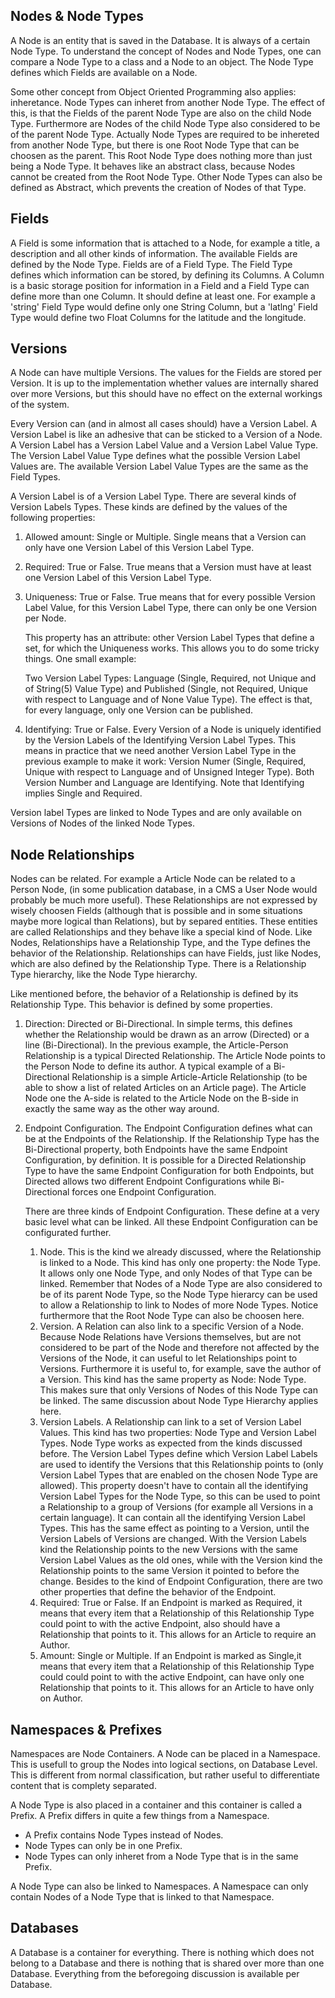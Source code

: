 Nodes &amp; Node Types
----------------------

A Node is an entity that is saved in the Database. It is always of a certain
Node Type. To understand the concept of Nodes and Node Types, one can compare a
Node Type to a class and a Node to an object. The Node Type defines which Fields
are available on a Node.

Some other concept from Object Oriented Programming also applies: inheretance.
Node Types can inheret from another Node Type. The effect of this, is that the
Fields of the parent Node Type are also on the child Node Type. Furthermore are
Nodes of the child Node Type also considered to be of the parent Node Type.
Actually Node Types are required to be inhereted from another Node Type, but
there is one Root Node Type that can be choosen as the parent. This Root Node
Type does nothing more than just being a Node Type. It behaves like an abstract
class, because Nodes cannot be created from the Root Node Type. Other Node Types
can also be defined as Abstract, which prevents the creation of Nodes of that
Type.

Fields
------

A Field is some information that is attached to a Node, for example a title, a
description and all other kinds of information. The available Fields are defined
by the Node Type. Fields are of a Field Type. The Field Type defines which
information can be stored, by defining its Columns. A Column is a basic storage
position for information in a Field and a Field Type can define more than one
Column. It should define at least one. For example a 'string' Field Type would
define only one String Column, but a 'latlng' Field Type would define two Float
Columns for the latitude and the longitude.

Versions
--------

A Node can have multiple Versions. The values for the Fields are stored per
Version. It is up to the implementation whether values are internally shared
over more Versions, but this should have no effect on the external workings of
the system.

Every Version can (and in almost all cases should) have a Version Label. A
Version Label is like an adhesive that can be sticked to a Version of a Node. A
Version Label has a Version Label Value and a Version Label Value Type. The
Version Label Value Type defines what the possible Version Label Values are. The
available Version Label Value Types are the same as the Field Types.

A Version Label is of a Version Label Type. There are several kinds of Version
Labels Types. These kinds are defined by the values of the following properties:

 1. Allowed amount: Single or Multiple. Single means that a Version can only
    have one Version Label of this Version Label Type.
 2. Required: True or False. True means that a Version must have at least one
    Version Label of this Version Label Type.
 3. Uniqueness: True or False. True means that for every possible Version Label
    Value, for this Version Label Type, there can only be one Version per Node.
    
    This property has an attribute: other Version Label Types that define a set,
    for which the Uniqueness works. This allows you to do some tricky things.
    One small example:
    
    Two Version Label Types: Language (Single, Required, not Unique and of
    String(5) Value Type) and Published (Single, not Required, Unique with
    respect to Language and of None Value Type). The effect is that, for every
    language, only one Version can be published.
 4. Identifying: True or False. Every Version of a Node is uniquely identified
    by the Version Labels of the Identifying Version Label Types. This means in
    practice that we need another Version Label Type in the previous example to
    make it work: Version Numer (Single, Required, Unique with respect to
    Language and of Unsigned Integer Type). Both Version Number and Language are
    Identifying. Note that Identifying implies Single and Required.

Version label Types are linked to Node Types and are only available on Versions
of Nodes of the linked Node Types.

Node Relationships
------------------

Nodes can be related. For example a Article Node can be related to a Person
Node, (in some publication database, in a CMS a User Node would probably be
much more useful). These Relationships are not expressed by wisely choosen
Fields (although that is possible and in some situations maybe more logical
than Relations), but by separed entities. These entities are called
Relationships and they behave like a special kind of Node. Like Nodes,
Relationships have a Relationship Type, and the Type defines the behavior of the
Relationship. Relationships can have Fields, just like Nodes, which are also
defined by the Relationship Type. There is a Relationship Type hierarchy, like
the Node Type hierarchy.

Like mentioned before, the behavior of a Relationship is defined by its
Relationship Type. This behavior is defined by some properties.

 1. Direction: Directed or Bi-Directional. In simple terms, this defines whether
    the Relationship would be drawn as an arrow (Directed) or a line
    (Bi-Directional). In the previous example, the Article-Person Relationship
    is a typical Directed Relationship. The Article Node points to the Person
    Node to define its author. A typical example of a Bi-Directional
    Relationship is a simple Article-Article Relationship (to be able to show a
    list of related Articles on an Article page). The Article Node one the
    A-side is related to the Article Node on the B-side in exactly the same way
    as the other way around.
 2. Endpoint Configuration. The Endpoint Configuration defines what can be at
    the Endpoints of the Relationship. If the Relationship Type has the
    Bi-Directional property, both Endpoints have the same Endpoint
    Configuration, by definition. It is possible for a Directed Relationship
    Type to have the same Endpoint Configuration for both Endpoints, but
    Directed allows two different Endpoint Configurations while Bi-Directional
    forces one Endpoint Configuration.
    
    There are three kinds of Endpoint Configuration. These define at a very
    basic level what can be linked. All these Endpoint Configuration can be
    configurated further.
     1. Node. This is the kind we already discussed, where the Relationship is
        linked to a Node. This kind has only one property: the Node Type. It
        allows only one Node Type, and only Nodes of that Type can be linked.
        Remember that Nodes of a Node Type are also considered to be of its
        parent Node Type, so the Node Type hierarcy can be used to allow a
        Relationship to link to Nodes of more Node Types. Notice furthermore
        that the Root Node Type can also be choosen here.
     2. Version. A Relation can also link to a specific Version of a Node.
        Because Node Relations have Versions themselves, but are not considered
        to be part of the Node and therefore not affected by the Versions of the
        Node, it can useful to let Relationships point to Versions. Furthermore
        it is useful to, for example, save the author of a Version. This kind
        has the same property as Node: Node Type.  This makes sure that only
        Versions of Nodes of this Node Type can be linked. The same discussion
        about Node Type Hierarchy applies here.
     3. Version Labels. A Relationship can link to a set of Version Label
        Values. This kind has two properties: Node Type and Version Label Types.
        Node Type works as expected from the kinds discussed before. The Version
        Label Types define which Version Label Labels are used to identify the
        Versions that this Relationship points to (only Version Label Types that
        are enabled on the chosen Node Type are allowed). This property doesn't
        have to contain all the identifying Version Label Types for the Node
        Type, so this can be used to point a Relationship to a group of Versions
        (for example all Versions in a certain language). It can contain all the
        identifying Version Label Types. This has the same effect as pointing to
        a Version, until the Version Labels of Versions are changed. With the
        Version Labels kind the Relationship points to the new Versions with the
        same Version Label Values as the old ones, while with the Version kind
        the Relationship points to the same Version it pointed to before the
        change.
    Besides to the kind of Endpoint Configuration, there are two other
    properties that define the behavior of the Endpoint.
     1. Required: True or False. If an Endpoint is marked as Required, it means
        that every item that a Relationship of this Relationship Type could
        point to with the active Endpoint, also should have a Relationship that
        points to it. This allows for an Article to require an Author.
     2. Amount: Single or Multiple. If an Endpoint is marked as Single,it means
        that every item that a Relationship of this Relationship Type could
        could point to with the active Endpoint, can have only one Relationship
        that points to it. This allows for an Article to have only on Author.

Namespaces &amp; Prefixes
-------------------------

Namespaces are Node Containers. A Node can be placed in a Namespace. This is
usefull to group the Nodes into logical sections, on Database Level. This is
different from normal classification, but rather useful to differentiate
content that is complety separated.

A Node Type is also placed in a container and this container is called a Prefix.
A Prefix differs in quite a few things from a Namespace.

  - A Prefix contains Node Types instead of Nodes.
  - Node Types can only be in one Prefix.
  - Node Types can only inheret from a Node Type that is in the same Prefix.

A Node Type can also be linked to Namespaces. A Namespace can only contain Nodes
of a Node Type that is linked to that Namespace.

Databases
---------

A Database is a container for everything. There is nothing which does not belong
to a Database and there is nothing that is shared over more than one Database.
Everything from the beforegoing discussion is available per Database.


